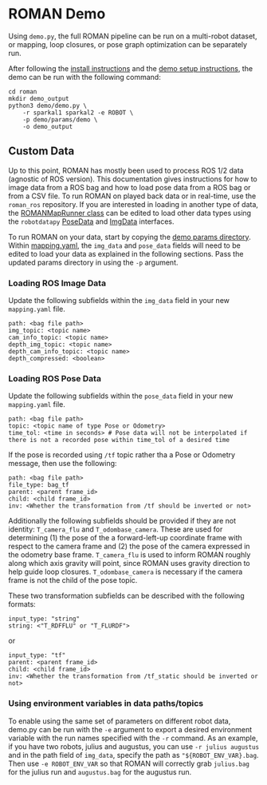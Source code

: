# ROMAN Demo

Using `demo.py`, the full ROMAN pipeline can be run on a multi-robot dataset, or mapping, loop closures, or pose graph optimization can be separately run.

After following the [install instructions](../README.md/#install) and the [demo setup instructions](../README.md/#demo), the demo can be run with the following command:

```
cd roman
mkdir demo_output
python3 demo/demo.py \
    -r sparkal1 sparkal2 -e ROBOT \
    -p demo/params/demo \
    -o demo_output
```

## Custom Data

Up to this point, ROMAN has mostly been used to process ROS 1/2 data (agnostic of ROS version).
This documentation gives instructions for how to image data from a ROS bag and how to load pose data from a ROS bag or from a CSV file.
To run ROMAN on played back data or in real-time, use the `roman_ros` repository. 
If you are interested in loading in another type of data, the [ROMANMapRunner class](../roman/map/run.py) can be edited to load other data types using the `robotdatapy` [PoseData](https://github.com/mbpeterson70/robotdatapy/blob/main/robotdatapy/data/pose_data.py) and [ImgData](https://github.com/mbpeterson70/robotdatapy/blob/main/robotdatapy/data/img_data.py) interfaces.

To run ROMAN on your data, start by copying the [demo params directory](./params/demo).
Within [mapping.yaml](./params/demo/mapping.yaml), the `img_data` and `pose_data` fields will need to be edited to load your data as explained in the following sections.
Pass the updated params directory in using the `-p` argument.

### Loading ROS Image Data

Update the following subfields within the `img_data` field in your new `mapping.yaml` file.

```
path: <bag file path>
img_topic: <topic name>
cam_info_topic: <topic name>
depth_img_topic: <topic name>
depth_cam_info_topic: <topic name>
depth_compressed: <boolean>
```

### Loading ROS Pose Data

Update the following subfields within the `pose_data` field in your new `mapping.yaml` file.

```
path: <bag file path>
topic: <topic name of type Pose or Odometry>
time_tol: <time in seconds> # Pose data will not be interpolated if there is not a recorded pose within time_tol of a desired time
```

If the pose is recorded using `/tf` topic rather tha a Pose or Odometry message, then use the following:

```
path: <bag file path>
file_type: bag_tf
parent: <parent frame_id>
child: <child frame_id>
inv: <Whether the transformation from /tf should be inverted or not>
```

Additionally the following subfields should be provided if they are not identity: `T_camera_flu` and `T_odombase_camera`. These are used for determining (1) the pose of the a forward-left-up coordinate frame with respect to the camera frame and (2) the pose of the camera expressed in the odometry base frame. `T_camera_flu` is used to inform ROMAN roughly along which axis gravity will point, since ROMAN uses gravity direction to help guide loop closures. `T_odombase_camera` is necessary if the camera frame is not the child of the pose topic.

These two transformation subfields can be described with the following formats:

```
input_type: "string"
string: <"T_RDFFLU" or "T_FLURDF">
```

or 

```
input_type: "tf"
parent: <parent frame_id>
child: <child frame_id>
inv: <Whether the transformation from /tf_static should be inverted or not>
```

### Using environment variables in data paths/topics

To enable using the same set of parameters on different robot data, demo.py can be run with the `-e` argument to export a desired environment variable with the run names specified with the `-r` command. As an example, if you have two robots, julius and augustus, you can use `-r julius augustus` and in the path field of `img_data`, specify the path as `"${ROBOT_ENV_VAR}.bag`. Then use `-e ROBOT_ENV_VAR` so that ROMAN will correctly grab `julius.bag` for the julius run and `augustus.bag` for the augustus run.